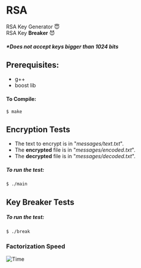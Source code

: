 # RSA
RSA Key Generator 😇   
RSA Key **Breaker** 😈

##### **Does not accept keys bigger than 1024 bits* 

## Prerequisites:
* g++
* boost lib

#### To Compile:
```console
$ make
```

## Encryption Tests

* The text to encrypt is in "*messages/text.txt*".
* The **encrypted** file is in "*messages/encoded.txt*".
* The **decrypted** file is in "*messages/decoded.txt*".

##### To run the test:
```console
$ ./main
```

## Key Breaker Tests

##### To run the test:
```console
$ ./break
```

### Factorization Speed
![Time](https://i.imgur.com/0oqPxJ0.png)
